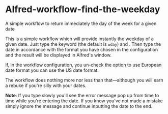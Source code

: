 # Alfred-workflow-find-the-weekday
A simple workflow to return immediately the day of the week for a given date

This is a simple workflow which will provide instantly the weekday of a given date. Just type the keyword (the default is `wday`) and <space>. Then type the date in accordance with the format you have chosen in the configuration and the result will be displayed in Alfred's window.

If, in the workflow configuration, you un-check the option to use European date format you can use the US date format.

The workflow does nothing more nor less than that—although you will earn a rebuke if you're silly with your dates.

**Note**: If you type slowly you'll see the error message pop up from time to time while you're entering the date. If you know you've not made a mistake simply ignore the message and continue inputting the date to the end.
